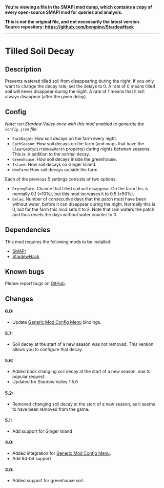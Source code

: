 **You're viewing a file in the SMAPI mod dump, which contains a copy of every open-source SMAPI mod
for queries and analysis.**

**This is _not_ the original file, and not necessarily the latest version.**  
**Source repository: https://github.com/bcmpinc/StardewHack**

----

# Tilled Soil Decay

## Description
Prevents watered tilled soil from disappearing during the night. If you only want to change the decay rate, set the delays to 0. A rate of 0 means tilled soil will never disappear during the night. A rate of 1 means that it will always disappear (after the given delay).

## Config
*Note: run Stardew Valley once with this mod enabled to generate the `config.json` file.*

* `EachNight`: How soil decays on the farm every night.
* `EachSeason`: How soil decays on the farm (and maps that have the `ClearEmptyDirtOnNewMonth` property) during nights between seasons. This is in addition to the normal decay.
* `Greenhouse`: How soil decays inside the greenhouse.
* `Island`: How soil decays on Ginger Island.
* `NonFarm`: How soil decays outside the farm.

Each of the previous 5 settings consists of two options.
* `DryingRate`: Chance that tilled soil will disappear. On the farm this is normally 0.1 (=10%), but this mod increases it to 0.5 (=50%).
* `Delay`: Number of consecutive days that the patch must have been without water, before it can disappear during the night. Normally this is 0, but for the farm this mod sets it to 2. Note that rain waters the patch and thus resets the days without water counter to 0.

## Dependencies
This mod requires the following mods to be installed:

* [SMAPI](https://www.nexusmods.com/stardewvalley/mods/2400)
* [StardewHack](https://www.nexusmods.com/stardewvalley/mods/3213)

## Known bugs
Please report bugs on [GitHub](https://github.com/bcmpinc/StardewHack/issues).

## Changes
#### 6.0:
* Update [Generic Mod Config Menu](https://www.nexusmods.com/stardewvalley/mods/5098) bindings.

#### 5.7:
* Soil decay at the start of a new season was not removed. This version allows you to configure that decay.

#### 5.6:
* Added back changing soil decay at the start of a new season, due to popular request.
* Updated for Stardew Valley 1.5.6

#### 5.2:
* Removed changing soil decay at the start of a new season, as it seems to have been removed from the game.

#### 5.1:
* Add support for Ginger Island

#### 4.0:
* Added integration for [Generic Mod Config Menu](https://www.nexusmods.com/stardewvalley/mods/5098).
* Add 64-bit support

#### 3.0:
* Added support for greenhouse soil.
